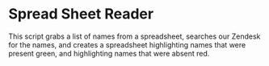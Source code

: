# Spread Sheet Reader

This script grabs a list of names from a spreadsheet, searches our Zendesk for the names, and creates a spreadsheet highlighting names that were present green, and highlighting names that were absent red.

